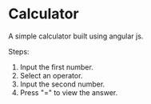 # Calculator
A simple calculator built using angular js.

Steps:
1. Input the first number.
2. Select an operator.
3. Input the second number.
4. Press "=" to view the answer.


